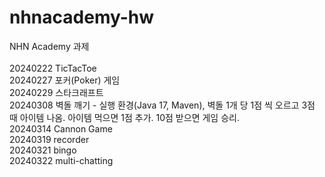 # nhnacademy-hw
NHN Academy 과제
<br/>
<br/>
20240222 TicTacToe
<br/>
20240227 포커(Poker) 게임
<br/>
20240229 스타크래프트
<br/>
20240308 벽돌 깨기 - 실행 환경(Java 17, Maven), 벽돌 1개 당 1점 씩 오르고 3점 때 아이템 나옴. 아이템 먹으면 1점 추가. 10점 받으면 게임 승리.
<br/>
20240314 Cannon Game
<br/>
20240319 recorder
<br/>
20240321 bingo
<br/>
20240322 multi-chatting
<br/>
